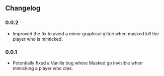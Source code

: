 ## Changelog

### 0.0.2
- Improved the fix to avoid a minor graphical glitch when masked kill the player who is mimicked.

### 0.0.1
- Potentially fixed a Vanilla bug where Masked go invisible when mimicking a player who dies.
